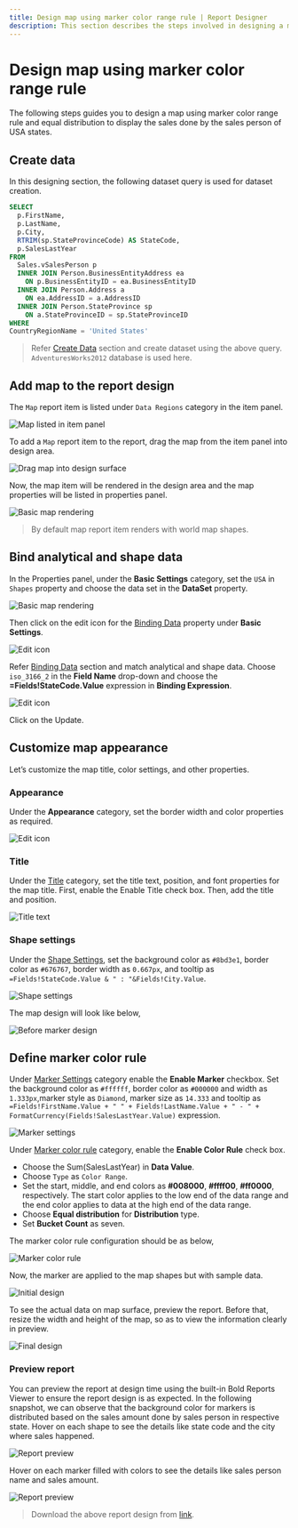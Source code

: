 ```yaml
---
title: Design map using marker color range rule | Report Designer
description: This section describes the steps involved in designing a map using marker color range rule with equal distribution type.
---
```


# Design map using marker color range rule

The following steps guides you to design a map using marker color range rule and equal distribution to display the sales done by the sales person of USA states.

## Create data

In this designing section, the following dataset query is used for dataset creation.

```sql
SELECT
  p.FirstName,
  p.LastName,
  p.City,
  RTRIM(sp.StateProvinceCode) AS StateCode,
  p.SalesLastYear
FROM
  Sales.vSalesPerson p
  INNER JOIN Person.BusinessEntityAddress ea
    ON p.BusinessEntityID = ea.BusinessEntityID
  INNER JOIN Person.Address a
    ON ea.AddressID = a.AddressID
  INNER JOIN Person.StateProvince sp
    ON a.StateProvinceID = sp.StateProvinceID
WHERE
CountryRegionName = 'United States'
```

> Refer [Create Data](/report-designer/manage-data/dataset/create-an-embedded-dataset/#create-an-embedded-dataset) section and create dataset using the above query. `AdventuresWorks2012` database is used here.

## Add map to the report design

The `Map` report item is listed under `Data Regions` category in the item panel.

![Map listed in item panel](/static/assets/on-premise/images/report-designer/report-items/map/marker-color-range-use-case/map-listed-in-item-panel.png)

To add a `Map` report item to the report, drag the map from the item panel into design area.

![Drag map into design surface](/static/assets/on-premise/images/report-designer/report-items/map/marker-color-range-use-case/drag-map-item.png)

Now, the map item will be rendered in the design area and the map properties will be listed in properties panel.

![Basic map rendering](/static/assets/on-premise/images/report-designer/report-items/map/marker-color-range-use-case/initial-map-rendering.png)

> By default map report item renders with world map shapes.

## Bind analytical and shape data

In the Properties panel, under the **Basic Settings** category, set the `USA` in `Shapes` property and choose the data set in the **DataSet** property.

![Basic map rendering](/static/assets/on-premise/images/report-designer/report-items/map/marker-color-range-use-case/assign-data.png)

Then click on the edit icon for the [Binding Data](/report-designer/report-items/map/binding-data/) property under **Basic Settings**.

![Edit icon](/static/assets/on-premise/images/report-designer/report-items/map/marker-color-range-use-case/binding-data-edit-icon.png)

Refer [Binding Data](/report-designer/report-items/map/binding-data/) section and match analytical and shape data. Choose `iso_3166_2` in the **Field Name** drop-down and choose the **=Fields!StateCode.Value** expression in **Binding Expression**.

![Edit icon](/static/assets/on-premise/images/report-designer/report-items/map/marker-color-range-use-case/match-field.png)

Click on the Update.

## Customize map appearance

Let’s customize the map title, color settings, and other properties.

### Appearance

Under the **Appearance** category, set the border width and color properties as required.

![Edit icon](/static/assets/on-premise/images/report-designer/report-items/map/marker-color-range-use-case/border.png)

### Title

Under the [Title](/report-designer/report-items/map/properties/#title) category, set the title text, position, and font properties for the map title. First, enable the Enable Title check box. Then, add the title and position.

![Title text](/static/assets/on-premise/images/report-designer/report-items/map/marker-color-range-use-case/title.png)

### Shape settings

Under the [Shape Settings](/report-designer/report-items/map/shape-settings/), set the background color as `#8bd3e1`, border color as `#676767`, border width as `0.667px`, and tooltip as `=Fields!StateCode.Value & " : "&Fields!City.Value`.

![Shape settings](/static/assets/on-premise/images/report-designer/report-items/map/marker-color-range-use-case/shape-settings.png)

The map design will look like below,

![Before marker design](/static/assets/on-premise/images/report-designer/report-items/map/marker-color-range-use-case/before-marker-design.png)

## Define marker color rule

Under [Marker Settings](/report-designer/report-items/map/marker-settings/) category enable the **Enable Marker** checkbox. Set the background color as `#ffffff`, border color as `#000000` and width as `1.333px`,marker style as `Diamond`, marker size as `14.333` and tooltip as `=Fields!FirstName.Value + " " + Fields!LastName.Value + " - " + FormatCurrency(Fields!SalesLastYear.Value)` expression.

![Marker settings](/static/assets/on-premise/images/report-designer/report-items/map/marker-color-range-use-case/marker-settings.png)

Under [Marker color rule](/report-designer/report-items/map/marker-color-rule/) category, enable the **Enable Color Rule** check box.

* Choose the Sum(SalesLastYear) in **Data Value**.
* Choose `Type` as `Color Range`.
* Set the start, middle, and end colors as **#008000**, **#ffff00**, **#ff0000**, respectively. The start color applies to the low end of the data range and the end color applies to data at the high end of the data range.
* Choose **Equal distribution** for **Distribution** type.
* Set **Bucket Count** as seven.

The marker color rule configuration should be as below,

![Marker color rule](/static/assets/on-premise/images/report-designer/report-items/map/marker-color-range-use-case/marker-color-rule.png)

Now, the marker are applied to the map shapes but with sample data.

![Initial design](/static/assets/on-premise/images/report-designer/report-items/map/marker-color-range-use-case/initial-design.png)

To see the actual data on map surface, preview the report. Before that, resize the width and height of the map, so as to view the information clearly in preview.

![Final design](/static/assets/on-premise/images/report-designer/report-items/map/marker-color-range-use-case/final-design.png)

### Preview report

You can preview the report at design time using the built-in Bold Reports Viewer to ensure the report design is as expected. In the following snapshot, we can observe that the background color for markers is distributed based on the sales amount done by sales person in respective state. Hover on each shape to see the details like state code and the city where sales happened.

![Report preview](/static/assets/on-premise/images/report-designer/report-items/map/marker-color-range-use-case/preview-shape-tooltip.png)

Hover on each marker filled with colors to see the details like sales person name and sales amount.

![Report preview](/static/assets/on-premise/images/report-designer/report-items/map/marker-color-range-use-case/preview.png)

> Download the above report design from [link](https://www.syncfusion.com/downloads/support/directtrac/general/ze/Marker-Color-Range-1097075334).
